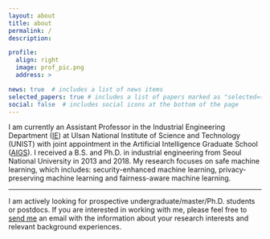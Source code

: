 ```yaml
---
layout: about
title: about
permalink: /
description:

profile:
  align: right
  image: prof_pic.png
  address: >

news: true  # includes a list of news items
selected_papers: true # includes a list of papers marked as "selected={true}"
social: false  # includes social icons at the bottom of the page
---
```



 <!-- I'll be joining the Industrial Engineering Department at Ulsan National Institute of Science and Technology (UNIST) in Spring 2023. 

*** -->

I am currently an Assistant Professor in the Industrial Engineering Department ([IE](https://ie.unist.ac.kr/)) at Ulsan National Institute of Science and Technology (UNIST) with joint appointment in the Artificial Intelligence Graduate School ([AIGS](https://aigs.unist.ac.kr/web/index.php)). I received a B.S. and Ph.D. in industrial engineering from Seoul National University in 2013 and 2018. My research focuses on safe machine learning, which includes: security-enhanced machine learning, privacy-preserving machine learning and fairness-aware machine learning. 

***

I am actively looking for prospective undergraduate/master/Ph.D. students or postdocs. If you are interested in working with me, please feel free to [send me](mailto:srompark@unist.ac.kr) an email with the information about your research interests and relevant background experiences.

<!-- 

Write your biography here. Tell the world about yourself. Link to your favorite [subreddit](http://reddit.com){:target="\_blank"}. You can put a picture in, too. The code is already in, just name your picture `prof_pic.jpg` and put it in the `img/` folder.

Put your address / P.O. box / other info right below your picture. You can also disable any these elements by editing `profile` property of the YAML header of your `_pages/about.md`. Edit `_bibliography/papers.bib` and Jekyll will render your [publications page](/al-folio/publications/) automatically.

Link to your social media connections, too. This theme is set up to use [Font Awesome icons](http://fortawesome.github.io/Font-Awesome/){:target="\_blank"} and [Academicons](https://jpswalsh.github.io/academicons/){:target="\_blank"}, like the ones below. Add your Facebook, Twitter, LinkedIn, Google Scholar, or just disable all of them. -->
